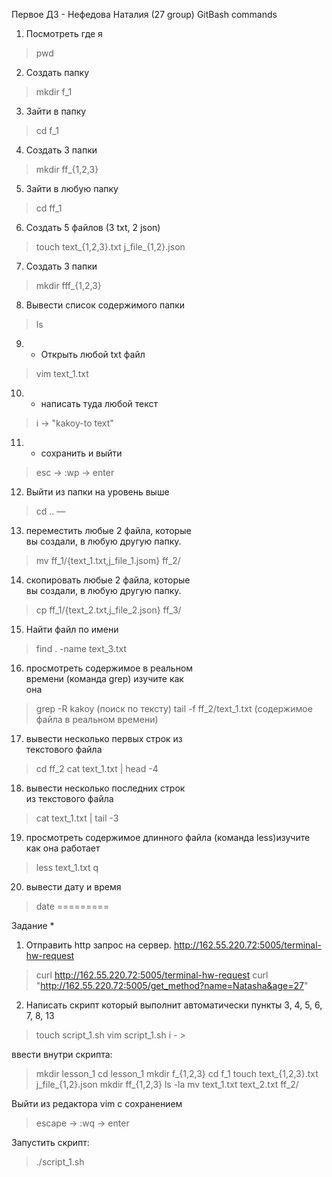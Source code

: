 Первое ДЗ - Нефедова Наталия (27 group)
GitBash commands

1) Посмотреть где я                       
> pwd

2) Создать папку                          
> mkdir f_1

3) Зайти в папку                        
> cd f_1

4) Создать 3 папки                       
> mkdir ff_{1,2,3}

5) Зайти в любую папку                  
> cd ff_1 

6) Создать 5 файлов (3 txt, 2 json)      

> touch text_{1,2,3}.txt j_file_{1,2}.json

7) Создать 3 папки                       
> mkdir fff_{1,2,3}

8. Вывести список содержимого папки      
> ls 

9) + Открыть любой txt файл              
> vim text_1.txt

10) + написать туда любой текст          
> i -> "kakoy-to text" 

11) + сохранить и выйти                 
> esc -> :wp -> enter      

12) Выйти из папки на уровень выше       
> cd ..
—
13) переместить любые 2 файла, которые    
    вы создали, в любую другую папку.     
> mv ff_1/{text_1.txt,j_file_1.jsom} ff_2/

14) скопировать любые 2 файла, которые   
    вы создали, в любую другую папку.      
>  cp ff_1/{text_2.txt,j_file_2.json} ff_3/

15) Найти файл по имени                  
> find . -name text_3.txt

16) просмотреть содержимое в реальном    
    времени (команда grep) изучите как   
    она
> grep -R kakoy   (поиск по тексту)
> tail -f ff_2/text_1.txt (содержимое файла в реальном времени)

17) вывести несколько первых строк из     
    текстового файла                    
> cd ff_2 
> cat text_1.txt | head -4

18) вывести несколько последних строк    
    из текстового файла
> cat text_1.txt | tail -3

19) просмотреть содержимое длинного файла
   (команда less)изучите как она работает
> less text_1.txt 
> q

20) вывести дату и время                 
> date
=========

Задание *
1) Отправить http запрос на сервер.
http://162.55.220.72:5005/terminal-hw-request   
> curl http://162.55.220.72:5005/terminal-hw-request
> curl "http://162.55.220.72:5005/get_method?name=Natasha&age=27"
2) Написать скрипт который выполнит
автоматически пункты 3, 4, 5, 6, 7, 8, 13      
>touch script_1.sh
> vim script_1.sh
> i - > 

ввести внутри скрипта:
> mkdir lesson_1
> cd lesson_1
> mkdir f_{1,2,3}
> cd f_1
> touch text_{1,2,3}.txt j_file_{1,2}.json
> mkdir ff_{1,2,3}
> ls -la
> mv text_1.txt text_2.txt ff_2/                                                       	

Выйти из редактора vim с сохранением
> escape -> :wq -> enter

Запустить скрипт:
> ./script_1.sh
